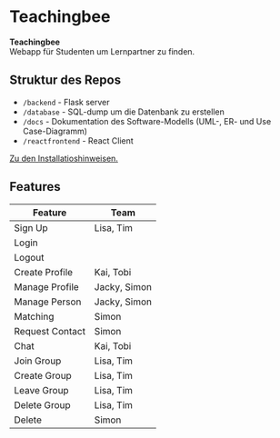 # Teachingbee

__Teachingbee__  
Webapp für Studenten um Lernpartner zu finden.

## Struktur des Repos
- `/backend` - Flask server
- `/database` - SQL-dump um die Datenbank zu erstellen
- `/docs` - Dokumentation des Software-Modells (UML-, ER- und Use Case-Diagramm)
- `/reactfrontend` - React Client

[Zu den Installatioshinweisen.](INSTALL.md)

## Features

Feature | Team
--- | ---
Sign Up | Lisa, Tim
Login | 
Logout | 
Create Profile | Kai, Tobi
Manage Profile | Jacky, Simon
Manage Person | Jacky, Simon
Matching | Simon
Request Contact | Simon
Chat | Kai, Tobi
Join Group | Lisa, Tim
Create Group | Lisa, Tim
Leave Group | Lisa, Tim
Delete Group | Lisa, Tim
Delete | Simon